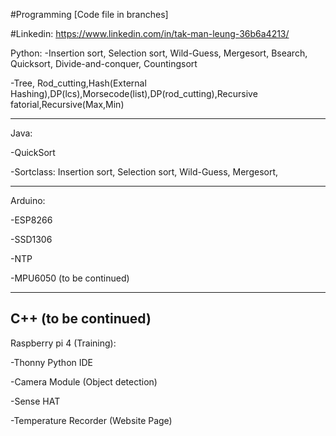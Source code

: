 #Programming [Code file in branches]

#Linkedin: https://www.linkedin.com/in/tak-man-leung-36b6a4213/

Python:
-Insertion sort, Selection sort, Wild-Guess, Mergesort, Bsearch, Quicksort, Divide-and-conquer, Countingsort

-Tree, Rod_cutting,Hash(External Hashing),DP(lcs),Morsecode(list),DP(rod_cutting),Recursive fatorial,Recursive(Max,Min)


--------------------------------------------------------------------------------------------------------------------
Java:

-QuickSort

-Sortclass: Insertion sort, Selection sort, Wild-Guess, Mergesort,

--------------------------------------------------------------------------------------------------------------------
Arduino:

-ESP8266

-SSD1306

-NTP

-MPU6050 (to be continued)

---------------------------------------------------------------------------------------------------------------------
C++ (to be continued)
---------------------------------------------------------------------------------------------------------------------
Raspberry pi 4 (Training):

-Thonny Python IDE

-Camera Module (Object detection)

-Sense HAT

-Temperature Recorder (Website Page)



